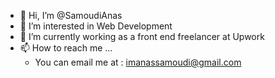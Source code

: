- 👋 Hi, I’m @SamoudiAnas
- 👀 I’m interested in Web Development
- 🌱 I’m currently working as a front end freelancer at Upwork
- 📫 How to reach me ... 
  * You can email me at : imanassamoudi@gmail.com

<!---
SamoudiAnas/SamoudiAnas is a ✨ special ✨ repository because its `README.md` (this file) appears on your GitHub profile.
You can click the Preview link to take a look at your changes.
--->
